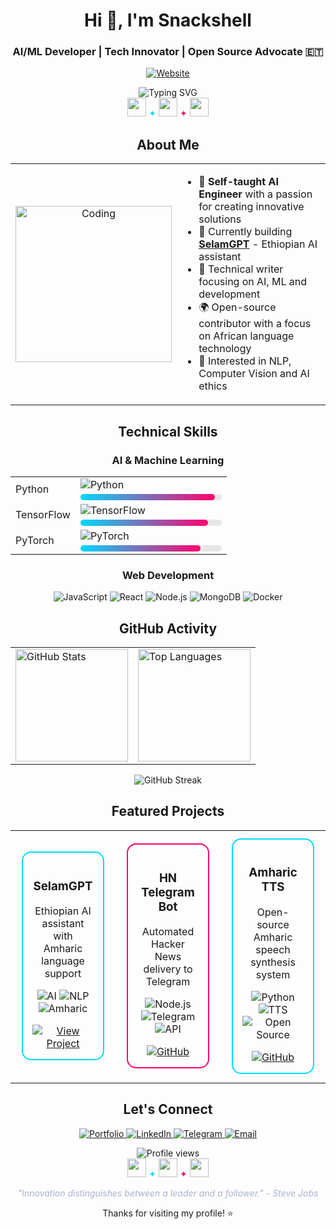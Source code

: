 # <div align="center">Hi 👋, I'm Snackshell</div>

<div align="center">
  <h3>AI/ML Developer | Tech Innovator | Open Source Advocate 🇪🇹</h3>
  
  [![Website](https://img.shields.io/badge/🌐-snackshell.work-00d9ff?style=for-the-badge&logo=vercel&logoColor=white)](https://snackshell.work)
</div>

<div align="center">
  <img src="https://readme-typing-svg.herokuapp.com?font=Fira+Code&size=22&duration=4000&pause=1000&color=00d9ff&center=true&vCenter=true&width=600&lines=Building+Ethiopian+AI+Solutions;Machine+Learning+Enthusiast;Open+Source+Contributor;Always+Learning+New+Tech" alt="Typing SVG">
</div>

<div align="center">
  <img src="https://raw.githubusercontent.com/MartinHeinz/MartinHeinz/master/wave.gif" width="30px" height="30px">
  <span style="color: #00d9ff">✦</span>
  <img src="https://raw.githubusercontent.com/MartinHeinz/MartinHeinz/master/wave.gif" width="30px" height="30px">
  <span style="color: #ff006e">✦</span>
  <img src="https://raw.githubusercontent.com/MartinHeinz/MartinHeinz/master/wave.gif" width="30px" height="30px">
</div>

## <div align="center">About Me</div>

<div align="center">
  <table>
    <tr>
      <td width="50%" align="center">
        <img src="https://media.giphy.com/media/v1.Y2lkPTc5MGI3NjExdW5oYzN3d2g3M2h3d2p1cW9tM3Z5b2J6c2g1a2J5dXh4YmV0a2d4ZiZlcD12MV9pbnRlcm5hbF9naWZfYnlfaWQmY3Q9Zw/L1R1tvI9svkIWwpVYr/giphy.gif" width="250px" alt="Coding">
      </td>
      <td width="50%" valign="middle">
        <ul>
          <li>🧠 <strong>Self-taught AI Engineer</strong> with a passion for creating innovative solutions</li>
          <li>🚀 Currently building <a href="https://snackshell.work"><strong>SelamGPT</strong></a> - Ethiopian AI assistant</li>
          <li>📝 Technical writer focusing on AI, ML and development</li>
          <li>🌍 Open-source contributor with a focus on African language technology</li>
          <li>🎯 Interested in NLP, Computer Vision and AI ethics</li>
        </ul>
      </td>
    </tr>
  </table>
</div>

## <div align="center">Technical Skills</div>

<div align="center">
  <h3>AI & Machine Learning</h3>
  
  <table>
    <tr>
      <td width="30%">Python</td>
      <td width="70%">
        <img src="https://img.shields.io/badge/Python-3776AB?style=for-the-badge&logo=python&logoColor=white" alt="Python">
        <div style="background-color: #e6e6e6; border-radius: 10px; height: 10px; margin-top: 5px;">
          <div style="background: linear-gradient(90deg, #00d9ff, #ff006e); width: 95%; height: 100%; border-radius: 10px;"></div>
        </div>
      </td>
    </tr>
    <tr>
      <td>TensorFlow</td>
      <td>
        <img src="https://img.shields.io/badge/TensorFlow-FF6F00?style=for-the-badge&logo=tensorflow&logoColor=white" alt="TensorFlow">
        <div style="background-color: #e6e6e6; border-radius: 10px; height: 10px; margin-top: 5px;">
          <div style="background: linear-gradient(90deg, #00d9ff, #ff006e); width: 90%; height: 100%; border-radius: 10px;"></div>
        </div>
      </td>
    </tr>
    <tr>
      <td>PyTorch</td>
      <td>
        <img src="https://img.shields.io/badge/PyTorch-EE4C2C?style=for-the-badge&logo=pytorch&logoColor=white" alt="PyTorch">
        <div style="background-color: #e6e6e6; border-radius: 10px; height: 10px; margin-top: 5px;">
          <div style="background: linear-gradient(90deg, #00d9ff, #ff006e); width: 85%; height: 100%; border-radius: 10px;"></div>
        </div>
      </td>
    </tr>
  </table>
  
  <h3>Web Development</h3>
  
  <p>
    <img src="https://img.shields.io/badge/JavaScript-F7DF1E?style=for-the-badge&logo=javascript&logoColor=black" alt="JavaScript">
    <img src="https://img.shields.io/badge/React-20232A?style=for-the-badge&logo=react&logoColor=61DAFB" alt="React">
    <img src="https://img.shields.io/badge/Node.js-339933?style=for-the-badge&logo=nodedotjs&logoColor=white" alt="Node.js">
    <img src="https://img.shields.io/badge/MongoDB-47A248?style=for-the-badge&logo=mongodb&logoColor=white" alt="MongoDB">
    <img src="https://img.shields.io/badge/Docker-2496ED?style=for-the-badge&logo=docker&logoColor=white" alt="Docker">
  </p>
</div>

## <div align="center">GitHub Activity</div>

<div align="center">
  <table>
    <tr>
      <td>
        <img height="180em" src="https://github-readme-stats.vercel.app/api?username=snackshell&show_icons=true&theme=vue-dark&hide_border=true&include_all_commits=true&count_private=true" alt="GitHub Stats">
      </td>
      <td>
        <img height="180em" src="https://github-readme-stats.vercel.app/api/top-langs/?username=snackshell&layout=compact&langs_count=8&theme=vue-dark&hide_border=true" alt="Top Languages">
      </td>
    </tr>
  </table>
  
  <img src="https://github-readme-streak-stats.herokuapp.com/?user=snackshell&theme=vue-dark&hide_border=true" alt="GitHub Streak">
</div>

## <div align="center">Featured Projects</div>

<div align="center">
  <table>
    <tr>
      <td width="33%" align="center">
        <div style="border: 2px solid #00d9ff; border-radius: 15px; padding: 15px; margin: 10px;">
          <h3>SelamGPT</h3>
          <p>Ethiopian AI assistant with Amharic language support</p>
          <p>
            <img src="https://img.shields.io/badge/AI-00d9ff?style=flat-square&logo=artificial-intelligence&logoColor=white" alt="AI">
            <img src="https://img.shields.io/badge/NLP-ff006e?style=flat-square&logo=natural-language-processing&logoColor=white" alt="NLP">
            <img src="https://img.shields.io/badge/Amharic-00d9ff?style=flat-square&logo=language&logoColor=white" alt="Amharic">
          </p>
          <a href="https://snackshell.work">
            <img src="https://img.shields.io/badge/View_Project-00d9ff?style=for-the-badge&logo=vercel&logoColor=white" alt="View Project">
          </a>
        </div>
      </td>
      <td width="33%" align="center">
        <div style="border: 2px solid #ff006e; border-radius: 15px; padding: 15px; margin: 10px;">
          <h3>HN Telegram Bot</h3>
          <p>Automated Hacker News delivery to Telegram</p>
          <p>
            <img src="https://img.shields.io/badge/Node.js-339933?style=flat-square&logo=nodedotjs&logoColor=white" alt="Node.js">
            <img src="https://img.shields.io/badge/Telegram-26A5E4?style=flat-square&logo=telegram&logoColor=white" alt="Telegram">
            <img src="https://img.shields.io/badge/API-ff006e?style=flat-square&logo=api&logoColor=white" alt="API">
          </p>
          <a href="https://github.com/snackshell/hn-telegram-bot">
            <img src="https://img.shields.io/badge/View_on_GitHub-181717?style=for-the-badge&logo=github&logoColor=white" alt="GitHub">
          </a>
        </div>
      </td>
      <td width="33%" align="center">
        <div style="border: 2px solid #00d9ff; border-radius: 15px; padding: 15px; margin: 10px;">
          <h3>Amharic TTS</h3>
          <p>Open-source Amharic speech synthesis system</p>
          <p>
            <img src="https://img.shields.io/badge/Python-3776AB?style=flat-square&logo=python&logoColor=white" alt="Python">
            <img src="https://img.shields.io/badge/TTS-ff006e?style=flat-square&logo=sound&logoColor=white" alt="TTS">
            <img src="https://img.shields.io/badge/Open_Source-00d9ff?style=flat-square&logo=open-source-initiative&logoColor=white" alt="Open Source">
          </p>
          <a href="https://github.com/snackshell/amharic-tts">
            <img src="https://img.shields.io/badge/View_on_GitHub-181717?style=for-the-badge&logo=github&logoColor=white" alt="GitHub">
          </a>
        </div>
      </td>
    </tr>
  </table>
</div>

## <div align="center">Let's Connect</div>

<div align="center">
  <p>
    <a href="https://snackshell.work" target="_blank">
      <img src="https://img.shields.io/badge/Portfolio-00d9ff?style=for-the-badge&logo=vercel&logoColor=white" alt="Portfolio">
    </a>
    <a href="https://www.linkedin.com/in/snackshell" target="_blank">
      <img src="https://img.shields.io/badge/LinkedIn-0077B5?style=for-the-badge&logo=linkedin&logoColor=white" alt="LinkedIn">
    </a>
    <a href="https://t.me/snackshell" target="_blank">
      <img src="https://img.shields.io/badge/Telegram-26A5E4?style=for-the-badge&logo=telegram&logoColor=white" alt="Telegram">
    </a>
    <a href="mailto:solomonadonay2@gmail.com">
      <img src="https://img.shields.io/badge/Email-EA4335?style=for-the-badge&logo=gmail&logoColor=white" alt="Email">
    </a>
  </p>
</div>

<div align="center">
  <img src="https://komarev.com/ghpvc/?username=snackshell&style=for-the-badge&color=00d9ff" alt="Profile views">
</div>

<div align="center">
  <img src="https://raw.githubusercontent.com/BrunnerLivio/BrunnerLivio/master/images/coding.gif" width="30px" height="30px">
  <span style="color: #00d9ff">✦</span>
  <img src="https://raw.githubusercontent.com/BrunnerLivio/BrunnerLivio/master/images/coding.gif" width="30px" height="30px">
  <span style="color: #ff006e">✦</span>
  <img src="https://raw.githubusercontent.com/BrunnerLivio/BrunnerLivio/master/images/coding.gif" width="30px" height="30px">
</div>

<div align="center">
  <p style="color: #a8b2d1; font-style: italic;">
    "Innovation distinguishes between a leader and a follower." - Steve Jobs
  </p>
  <p>Thanks for visiting my profile! ⭐</p>
</div>
